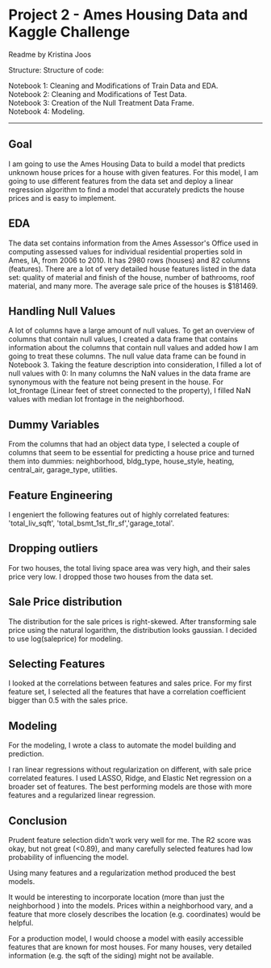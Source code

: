 
# Project 2 - Ames Housing Data and Kaggle Challenge
Readme by Kristina Joos

Structure:
Structure of code:

Notebook 1: Cleaning and Modifications of Train Data and EDA.  
Notebook 2: Cleaning and Modifications of Test Data.  
Notebook 3: Creation of the Null Treatment Data Frame.  
Notebook 4: Modeling.  

---

Goal
---

I am going to use the Ames Housing Data to build a model that predicts unknown house prices for a house with given features. For this model, I am going to use different features from the data set and deploy a linear regression algorithm to find a model that accurately predicts the house prices and is easy to implement.

EDA
---

The data set contains information from the Ames Assessor's Office used in computing assessed values for individual residential properties sold in Ames, IA, from 2006 to 2010.
It has 2980 rows (houses) and 82 columns (features).
There are a lot of very detailed house features listed in the data set: quality of material and finish of the house, number of bathrooms, roof material, and many more. The average sale price of the houses is $181469.

Handling Null Values
---

A lot of columns have a large amount of null values. 
To get an overview of columns that contain null values, I created a data frame that contains information about the columns that contain null values and added how I am going to treat these columns. 
The null value data frame can be found in Notebook 3.
Taking the feature description into consideration, I filled a lot of null values with 0: In many columns the NaN values in the data frame are synonymous with the feature not being present in the house.
For lot_frontage (Linear feet of street connected to the property), I filled NaN values with median lot frontage in the neighborhood.

Dummy Variables
---

From the columns that had an object data type, I selected a couple of columns that seem to be essential for predicting a house price and turned them into dummies: neighborhood, bldg_type, house_style, heating, central_air, garage_type, utilities.


Feature Engineering
---

I engeniert the following features out of highly correlated features:
'total_liv_sqft', 'total_bsmt_1st_flr_sf','garage_total'.

Dropping outliers
---

For two houses, the total living space area was very high, and their sales price very low.
I dropped those two houses from the data set.

Sale Price distribution
---

The distribution for the sale prices is right-skewed.
After transforming sale price using the natural logarithm, the distribution looks gaussian.
I decided to use log(saleprice) for modeling.

Selecting Features
---

I looked at the correlations between features and sales price.
For my first feature set, I selected all the features that have a correlation coefficient bigger than 0.5 with the sales price.

Modeling
---

For the modeling, I wrote a class to automate the model building and prediction.

I ran linear regressions without regularization on different, with sale price correlated features.
I used LASSO, Ridge, and Elastic Net regression on a broader set of features.
The best performing models are those with more features and a regularized linear regression.


Conclusion
---

Prudent feature selection didn't work very well for me. The R2 score was okay, but not great (<0.89), and many carefully selected features had low probability of influencing the model.

Using many features and a regularization method produced the best models.

It would be interesting to incorporate location (more than just the neighborhood ) into the models. Prices within a neighborhood vary, and a feature that more closely describes the location (e.g. coordinates) would be helpful.

For a production model, I would choose a model with easily accessible features that are known for most houses.
For many houses, very detailed information (e.g. the sqft of the siding) might not be available.

